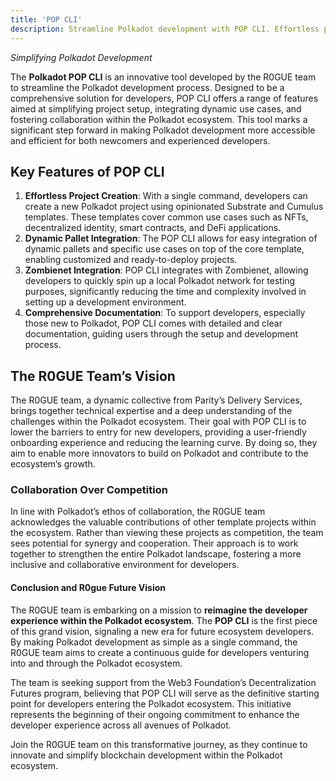 ```yaml
---
title: 'POP CLI'
description: Streamline Polkadot development with POP CLI. Effortless project setup, dynamic pallet integration, and comprehensive documentation.
---
```


*Simplifying Polkadot Development*

The **Polkadot POP CLI** is an innovative tool developed by the R0GUE team to streamline the Polkadot development process. Designed to be a comprehensive solution for developers, POP CLI offers a range of features aimed at simplifying project setup, integrating dynamic use cases, and fostering collaboration within the Polkadot ecosystem. This tool marks a significant step forward in making Polkadot development more accessible and efficient for both newcomers and experienced developers.

Key Features of POP CLI
-----------------------

1. **Effortless Project Creation**: With a single command, developers can create a new Polkadot project using opinionated Substrate and Cumulus templates. These templates cover common use cases such as NFTs, decentralized identity, smart contracts, and DeFi applications.
2. **Dynamic Pallet Integration**: The POP CLI allows for easy integration of dynamic pallets and specific use cases on top of the core template, enabling customized and ready-to-deploy projects.
3. **Zombienet Integration**: POP CLI integrates with Zombienet, allowing developers to quickly spin up a local Polkadot network for testing purposes, significantly reducing the time and complexity involved in setting up a development environment.
4. **Comprehensive Documentation**: To support developers, especially those new to Polkadot, POP CLI comes with detailed and clear documentation, guiding users through the setup and development process.

The R0GUE Team’s Vision
-----------------------

The R0GUE team, a dynamic collective from Parity’s Delivery Services, brings together technical expertise and a deep understanding of the challenges within the Polkadot ecosystem. Their goal with POP CLI is to lower the barriers to entry for new developers, providing a user-friendly onboarding experience and reducing the learning curve. By doing so, they aim to enable more innovators to build on Polkadot and contribute to the ecosystem’s growth.

### Collaboration Over Competition

In line with Polkadot’s ethos of collaboration, the R0GUE team acknowledges the valuable contributions of other template projects within the ecosystem. Rather than viewing these projects as competition, the team sees potential for synergy and cooperation. Their approach is to work together to strengthen the entire Polkadot landscape, fostering a more inclusive and collaborative environment for developers.

#### Conclusion and R0gue Future Vision

The R0GUE team is embarking on a mission to **reimagine the developer experience within the Polkadot ecosystem**. The **POP CLI** is the first piece of this grand vision, signaling a new era for future ecosystem developers. By making Polkadot development as simple as a single command, the R0GUE team aims to create a continuous guide for developers venturing into and through the Polkadot ecosystem.

The team is seeking support from the Web3 Foundation’s Decentralization Futures program, believing that POP CLI will serve as the definitive starting point for developers entering the Polkadot ecosystem. This initiative represents the beginning of their ongoing commitment to enhance the developer experience across all avenues of Polkadot.

Join the R0GUE team on this transformative journey, as they continue to innovate and simplify blockchain development within the Polkadot ecosystem.
